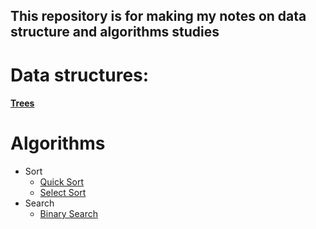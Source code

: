 ## This repository is for making my notes on **data structure** and **algorithms** studies

# Data structures:
    
#### [Trees](https://github.com/Luisgustavom1/data-structures/tree/main/data-structures/trees)

# Algorithms

- Sort
    - [Quick Sort](https://github.com/Luisgustavom1/data-structures-and-algorithms/blob/main/algorithms/sort/quick-sort.go)
    - [Select Sort](https://github.com/Luisgustavom1/data-structures-and-algorithms/blob/main/algorithms/sort/select-sort.go)
- Search 
    - [Binary Search](https://github.com/Luisgustavom1/data-structures-and-algorithms/blob/main/algorithms/search/binary-search.go)
